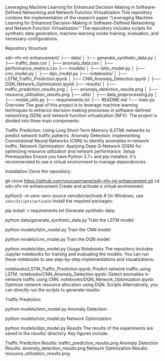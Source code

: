 Leveraging Machine Learning for Enhanced Decision-Making in Software-Defined Networking and Network Function Virtualization
This repository contains the implementation of the research paper "Leveraging Machine Learning for Enhanced Decision-Making in Software-Defined Networking and Network Function Virtualization." The repository includes scripts for synthetic data generation, machine learning model training, evaluation, and necessary configurations.

Repository Structure

sdn-nfv-ml-enhancement/
├── data/
│   ├── generate_synthetic_data.py
│   ├── traffic_data.csv
│   ├── anomaly_data.csv
│   ├── performance_metrics.csv
├── models/
│   ├── lstm_model.py
│   ├── cnn_model.py
│   ├── dqn_model.py
├── notebooks/
│   ├── LSTM_Traffic_Prediction.ipynb
│   ├── CNN_Anomaly_Detection.ipynb
│   ├── DQN_Network_Optimization.ipynb
├── results/
│   ├── traffic_prediction_results.png
│   ├── anomaly_detection_results.png
│   ├── resource_utilization_results.png
├── utils/
│   ├── data_preprocessing.py
│   ├── model_utils.py
├── requirements.txt
├── README.md
└── main.py
Overview
The goal of this project is to leverage machine learning techniques to enhance decision-making processes in software-defined networking (SDN) and network function virtualization (NFV). The project is divided into three main components:

Traffic Prediction: Using Long Short-Term Memory (LSTM) networks to predict network traffic patterns.
Anomaly Detection: Implementing Convolutional Neural Networks (CNN) to identify anomalies in network traffic.
Network Optimization: Applying Deep Q-Network (DQN) for optimizing resource utilization and network performance.
Setup
Prerequisites
Ensure you have Python 3.7+ and pip installed. It's recommended to use a virtual environment to manage dependencies.

Installation
Clone the repository:

git clone https://github.com/yourusername/sdn-nfv-ml-enhancement.git
cd sdn-nfv-ml-enhancement
Create and activate a virtual environment:

python3 -m venv venv
source venv/bin/activate  # On Windows, use `venv\Scripts\activate`
Install the required packages:

pip install -r requirements.txt
Generate synthetic data:

python data/generate_synthetic_data.py
Train the LSTM model:

python models/lstm_model.py
Train the CNN model:

python models/cnn_model.py
Train the DQN model:

python models/dqn_model.py
Usage
Notebooks
The repository includes Jupyter notebooks for training and evaluating the models. You can run these notebooks to see step-by-step implementations and visualizations:

notebooks/LSTM_Traffic_Prediction.ipynb: Predict network traffic using LSTM.
notebooks/CNN_Anomaly_Detection.ipynb: Detect anomalies in network traffic using CNN.
notebooks/DQN_Network_Optimization.ipynb: Optimize network resource allocation using DQN.
Scripts
Alternatively, you can directly run the scripts to generate results:

Traffic Prediction:

python models/lstm_model.py
Anomaly Detection:

python models/cnn_model.py
Network Optimization:

python models/dqn_model.py
Results
The results of the experiments are saved in the results/ directory. Key figures include:

Traffic Prediction Results: traffic_prediction_results.png
Anomaly Detection Results: anomaly_detection_results.png
Network Optimization Results: resource_utilization_results.png
